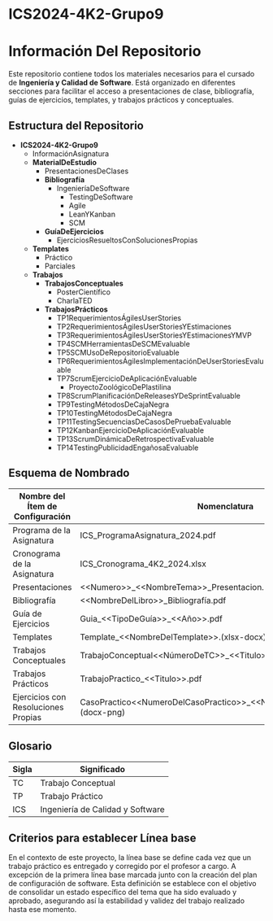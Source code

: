 # ICS2024-4K2-Grupo9

# Información Del Repositorio

Este repositorio contiene todos los materiales necesarios para el cursado de **Ingeniería y Calidad de Software**. Está organizado en diferentes secciones para facilitar el acceso a presentaciones de clase, bibliografía, guías de ejercicios, templates, y trabajos prácticos y conceptuales.

## Estructura del Repositorio

- **ICS2024-4K2-Grupo9**
  - InformaciónAsignatura
  - **MaterialDeEstudio**
    - PresentacionesDeClases
    - **Bibliografía**
      - IngenieríaDeSoftware
        - TestingDeSoftware
        - Agile
        - LeanYKanban
        - SCM
    - **GuíaDeEjercicios**
      - EjerciciosResueltosConSolucionesPropias
  - **Templates**
    - Práctico
    - Parciales
  - **Trabajos**
    - **TrabajosConceptuales**
      - PosterCientífico
      - CharlaTED
    - **TrabajosPrácticos**
      - TP1RequerimientosÁgilesUserStories
      - TP2RequerimientosÁgilesUserStoriesYEstimaciones
      - TP3RequerimientosÁgilesUserStoriesYEstimacionesYMVP
      - TP4SCMHerramientasDeSCMEvaluable
      - TP5SCMUsoDeRepositorioEvaluable
      - TP6RequerimientosÁgilesImplementaciónDeUserStoriesEvaluable
      - TP7ScrumEjercicioDeAplicaciónEvaluable
        - ProyectoZoológicoDePlastilina
      - TP8ScrumPlanificaciónDeReleasesYDeSprintEvaluable
      - TP9TestingMétodosDeCajaNegra
      - TP10TestingMétodosDeCajaNegra
      - TP11TestingSecuenciasDeCasosDePruebaEvaluable
      - TP12KanbanEjercicioDeAplicaciónEvaluable
      - TP13ScrumDinámicaDeRetrospectivaEvaluable
      - TP14TestingPublicidadEngañosaEvaluable

## Esquema de Nombrado

| **Nombre del Ítem de Configuración** | **Nomenclatura**                                                                                                | **Ubicación Física**                                                        |
| ------------------------------------ | --------------------------------------------------------------------------------------------------------------- | --------------------------------------------------------------------------- |
| Programa de la Asignatura            | ICS_ProgramaAsignatura_2024.pdf                                                                                 | /InformaciónAsignatura                                                      |
| Cronograma de la Asignatura          | ICS_Cronograma_4K2_2024.xlsx                                                                                    | /InformaciónAsignatura                                                      |
| Presentaciones                       | &lt;&lt;Numero&gt;&gt;\_&lt;&lt;NombreTema&gt;&gt;\_Presentacion.pdf                                            | /MaterialDeEstudio/PresentacionesDeClases                                   |
| Bibliografía                         | &lt;&lt;NombreDelLibro&gt;&gt;\_Bibliografía.pdf                                                                | /MaterialDeEstudio/Bibliografia/&lt;&lt;Tema&gt;&gt;                        |
| Guía de Ejercicios                   | Guia\_&lt;&lt;TipoDeGuía&gt;&gt;\_&lt;&lt;Año&gt;&gt;.pdf                                                       | /MaterialDeEstudio/GuiaDeEjercicios                                         |
| Templates                            | Template\_&lt;&lt;NombreDelTemplate&gt;&gt;.(xlsx-docx)                                                         | /Templates/&lt;&lt;TipoDeTemplate&gt;&gt;                                   |
| Trabajos Conceptuales                | TrabajoConceptual&lt;&lt;NúmeroDeTC&gt;&gt;\_&lt;&lt;Titulo&gt;&gt;.pdf                                         | /Trabajos/TrabajosConceptuales/&lt;&lt;TipoDeTrabajoConceptual&gt;&gt;      |
| Trabajos Prácticos                   | TrabajoPractico\_&lt;&lt;Titulo&gt;&gt;.pdf                                                                     | /Trabajos /TrabajosPrácticos/&lt;&lt;NombreTP&gt;&gt;                       |
| Ejercicios con Resoluciones Propias  | CasoPractico&lt;&lt;NumeroDelCasoPractico&gt;&gt;\_&lt;&lt;NombreAutor&gt;&gt;\_&lt;&lt;Tema&gt;&gt;.(docx-png) | /MaterialDeEstudio/GuiaDeEjercicios/EjerciciosResueltosConSolucionesPropias |

## Glosario

| **Sigla** | **Significado**                  |
| --------- | -------------------------------- |
| TC        | Trabajo Conceptual               |
| TP        | Trabajo Práctico                 |
| ICS       | Ingeniería de Calidad y Software |

## Criterios para establecer Línea base

En el contexto de este proyecto, la línea base se define cada vez que un trabajo práctico es entregado y corregido por el profesor a cargo. A excepción de la primera línea base marcada junto con la creación del plan de configuración de software.
Esta definición se establece con el objetivo de consolidar un estado específico del tema que ha sido evaluado y aprobado, asegurando así la estabilidad y validez del trabajo realizado hasta ese momento.
